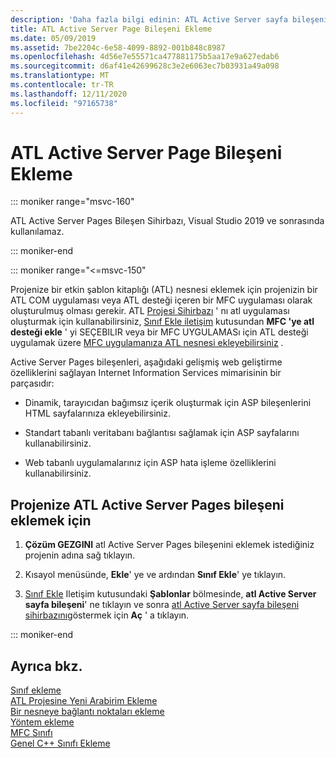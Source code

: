 ```yaml
---
description: 'Daha fazla bilgi edinin: ATL Active Server sayfa bileşeni ekleme'
title: ATL Active Server Page Bileşeni Ekleme
ms.date: 05/09/2019
ms.assetid: 7be2204c-6e58-4099-8892-001b848c8987
ms.openlocfilehash: 4d56e7e55571ca477881175b5aa17e9a627edab6
ms.sourcegitcommit: d6af41e42699628c3e2e6063ec7b03931a49a098
ms.translationtype: MT
ms.contentlocale: tr-TR
ms.lasthandoff: 12/11/2020
ms.locfileid: "97165738"
---
```

# <a name="adding-an-atl-active-server-page-component"></a>ATL Active Server Page Bileşeni Ekleme

::: moniker range="msvc-160"

ATL Active Server Pages Bileşen Sihirbazı, Visual Studio 2019 ve sonrasında kullanılamaz.

::: moniker-end

::: moniker range="<=msvc-150"

Projenize bir etkin şablon kitaplığı (ATL) nesnesi eklemek için projenizin bir ATL COM uygulaması veya ATL desteği içeren bir MFC uygulaması olarak oluşturulmuş olması gerekir. ATL [Projesi Sihirbazı](../../atl/reference/atl-project-wizard.md) ' nı atl uygulaması oluşturmak için kullanabilirsiniz, [Sınıf Ekle iletişim](../../ide/adding-a-class-visual-cpp.md#add-class-dialog-box) kutusundan **MFC 'ye atl desteği ekle** ' yi SEÇEBILIR veya bir MFC UYGULAMASı için ATL desteği uygulamak üzere [MFC uygulamanıza ATL nesnesi ekleyebilirsiniz](../../mfc/reference/adding-atl-support-to-your-mfc-project.md) .

Active Server Pages bileşenleri, aşağıdaki gelişmiş web geliştirme özelliklerini sağlayan Internet Information Services mimarisinin bir parçasıdır:

- Dinamik, tarayıcıdan bağımsız içerik oluşturmak için ASP bileşenlerini HTML sayfalarınıza ekleyebilirsiniz.

- Standart tabanlı veritabanı bağlantısı sağlamak için ASP sayfalarını kullanabilirsiniz.

- Web tabanlı uygulamalarınız için ASP hata işleme özelliklerini kullanabilirsiniz.

## <a name="to-add-an-atl-active-server-pages-component-to-your-project"></a>Projenize ATL Active Server Pages bileşeni eklemek için

1. **Çözüm GEZGINI** atl Active Server Pages bileşenini eklemek istediğiniz projenin adına sağ tıklayın.

1. Kısayol menüsünde, **Ekle**' ye ve ardından **Sınıf Ekle**' ye tıklayın.

1. [Sınıf Ekle](../../ide/adding-a-class-visual-cpp.md#add-class-dialog-box) Iletişim kutusundaki **Şablonlar** bölmesinde, **atl Active Server sayfa bileşeni**' ne tıklayın ve sonra [atl Active Server sayfa bileşeni sihirbazını](../../atl/reference/atl-active-server-page-component-wizard.md)göstermek için **Aç** ' a tıklayın.

::: moniker-end

## <a name="see-also"></a>Ayrıca bkz.

[Sınıf ekleme](../../ide/adding-a-class-visual-cpp.md)<br/>
[ATL Projesine Yeni Arabirim Ekleme](../../atl/reference/adding-a-new-interface-in-an-atl-project.md)<br/>
[Bir nesneye bağlantı noktaları ekleme](../../atl/adding-connection-points-to-an-object.md)<br/>
[Yöntem ekleme](../../ide/adding-a-method-visual-cpp.md)<br/>
[MFC Sınıfı](../../mfc/reference/adding-an-mfc-class.md)<br/>
[Genel C++ Sınıfı Ekleme](../../ide/adding-a-generic-cpp-class.md)

